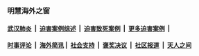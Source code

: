 
### 明慧海外之窗

####  [武汉肺炎](indexes/365.md?t=03251601) &nbsp;|&nbsp;  [迫害案例综述](indexes/328.md?t=03251601) &nbsp;|&nbsp; [迫害致死案例](indexes/277.md?t=03251601)  &nbsp;|&nbsp; [更多迫害案例](indexes/81.md?t=03251601)  &nbsp;|&nbsp; 
####  [时事评论](indexes/19.md?t=03251601) &nbsp;|&nbsp; [海外简讯](indexes/245.md?t=03251601)&nbsp;|&nbsp;  [社会支持](indexes/140.md?t=03251601) &nbsp;|&nbsp; [褒奖决议](indexes/282.md?t=03251601) &nbsp;|&nbsp; [社区报道](indexes/91.md?t=03251601)  &nbsp;|&nbsp; [天人之间](indexes/78.md?t=03251601) 

